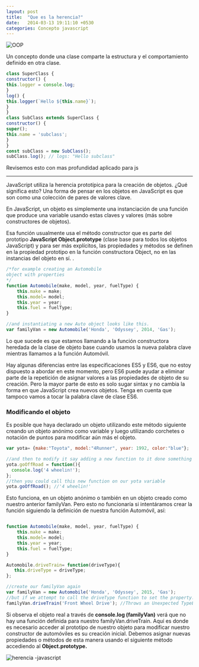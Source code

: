 ```yaml
---
layout: post
title:  "Que es la herencia?"
date:   2014-03-13 19:11:10 +0530
categories: Concepto javascript
---
```


![OOP](https://media.giphy.com/media/l0ExhcMymdL6TrZ84/giphy-downsized-large.gif)

Un concepto donde una clase comparte la estructura y el comportamiento definido en otra clase. 

```javascript
class SuperClass {
constructor() {
this.logger = console.log;
}
log() {
this.logger(`Hello ${this.name}`);
}
}
class SubClass extends SuperClass {
constructor() {
super();
this.name = 'subclass';
}
}
const subClass = new SubClass();
subClass.log(); // logs: "Hello subclass"
```

Revisemos esto con mas profundidad aplicado para js

---
JavaScript utiliza la herencia prototípica para la creación de objetos. ¿Qué significa esto? Una forma de pensar en los objetos en JavaScript es que son como una colección de pares de valores clave. 

En JavaScript, un objeto es simplemente una instanciación de una función que produce una variable usando estas claves y valores (más sobre constructores de objetos). 

Esa función usualmente usa el método constructor que es parte del prototipo **JavaScript Object.prototype** (clase base para todos los objetos JavaScript) y para ser más explícitos, las propiedades y métodos se definen en la propiedad prototipo en la función constructora Object, no en las instancias del objeto en sí. .

```js
/*for example creating an Automobile 
object with properties
*/
function Automobile(make, model, year, fuelType) {
    this.make = make;
    this.model= model;
    this.year = year;
    this.fuel = fuelType;
}

//and instantiating a new Auto object looks like this. 
var familyVan = new Automobile('Honda', 'Odyssey', 2014, 'Gas');
```


Lo que sucede es que estamos llamando a la función constructora heredada de la clase de objeto base cuando usamos la nueva palabra clave mientras llamamos a la función Automóvil. 

Hay algunas diferencias entre las especificaciones ES5 y ES6, que no estoy dispuesto a abordar en este momento, pero ES6 puede ayudar a eliminar parte de la repetición de asignar valores a las propiedades de objeto de su creación. Pero la mayor parte de esto es solo sugar sintax y no cambia la forma en que JavaScript crea nuevos objetos. Tenga en cuenta que tampoco vamos a tocar la palabra clave de clase ES6.

### Modificando el objeto

Es posible que haya declarado un objeto utilizando este método siguiente creando un objeto anónimo como variable y luego utilizando corchetes o notación de puntos para modificar aún más el objeto.

```js
var yota= {make:"Toyota", model:"4Runner", year: 1992, color:"blue"};

//and then to modify it say adding a new function to it done something like 
yota.goOffRoad = function(){
  console.log('4 wheelin!'); 
};
//then you could call this new function on our yota variable 
yota.goOffRoad(); //'4 wheelin!'  
```

Esto funciona, en un objeto anónimo o también en un objeto creado como nuestro anterior familyVan. Pero esto no funcionaría si intentáramos crear la función siguiendo la definición de nuestra función Automóvil, así:

```js

function Automobile(make, model, year, fuelType) {
    this.make = make;
    this.model= model;
    this.year = year;
    this.fuel = fuelType;
}

Automobile.driveTrain= function(driveType){
   this.driveType = driveType; 
};

//create our familyVan again
var familyVan = new Automobile('Honda', 'Odyssey', 2015, 'Gas');
//but if we attempt to call the driveType function to set the property..
familyVan.driveTrain('Front Wheel Drive'); //Throws an Unexpected TypeError, that familyVan.driveType is not a function
```

Si observa el objeto real a través de **console.log (familyVan)** verá que no hay una función definida para nuestro familyVan.driveTrain. Aquí es donde es necesario acceder al prototipo de nuestro objeto para modificar nuestro constructor de automóviles es su creación inicial. Debemos asignar nuevas propiedades o métodos de esta manera usando el siguiente método accediendo al **Object.prototype.**

![herencia -javascript](https://media.giphy.com/media/S9KONwQSMU2tQ5ey0X/giphy.gif)

